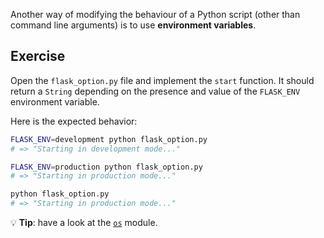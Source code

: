 Another way of modifying the behaviour of a Python script (other than command line arguments) is to use **environment variables**.

## Exercise

Open the `flask_option.py` file and implement the `start` function. It should return a `String` depending on the presence and value of the `FLASK_ENV` environment variable.

Here is the expected behavior:

```bash
FLASK_ENV=development python flask_option.py
# => "Starting in development mode..."

FLASK_ENV=production python flask_option.py
# => "Starting in production mode..."

python flask_option.py
# => "Starting in production mode..."
```

💡 **Tip**: have a look at the [`os`](https://docs.python.org/3/library/os.html) module.
